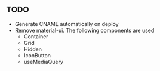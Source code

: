 ## TODO

- Generate CNAME automatically on deploy
- Remove material-ui. The following components are used
  - Container
  - Grid
  - Hidden
  - IconButton
  - useMediaQuery
